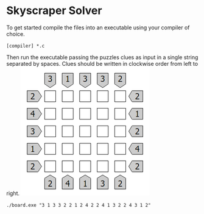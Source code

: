 # Skyscraper Solver

To get started compile the files into an executable using your compiler of choice.
```
[compiler] *.c
```

Then run the executable passing the puzzles clues as input in a single string separated by spaces.
Clues should be written in clockwise order from left to right.
![puzzle example](./assets/puzzle_example.png)
```
./board.exe "3 1 3 3 2 2 1 2 4 2 2 4 1 3 2 2 4 3 1 2"
```